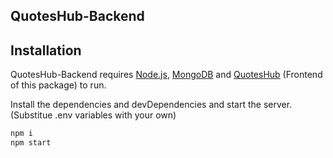 ## QuotesHub-Backend



## Installation

QuotesHub-Backend requires [Node.js](https://nodejs.org/), [MongoDB](https://www.mongodb.com/) and [QuotesHub](https://github.com/Aayush0606/QuotesHub) (Frontend of this package) to run.

Install the dependencies and devDependencies and start the server.(Substitue .env variables with your own)

```sh
npm i
npm start
```
